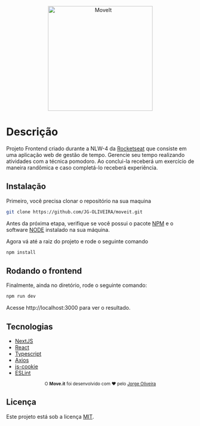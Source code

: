 <p align="center">
   <img src="https://raw.githubusercontent.com/tavareshenrique/moveit-nlw/0b786b8b8a18788f7d854a176a26e9ccc3d5f28a/public/logo.svg" alt="MoveIt" width="280"/>
</p>

# Descrição

Projeto Frontend criado durante a NLW-4 da [Rocketseat](https://github.com/Rocketseat) que consiste em uma aplicação web de gestão de tempo. Gerencie seu tempo realizando atividades com a técnica pomodoro. Ao conclui-la receberá um exercício de maneira randômica e caso completá-lo receberá experiência.

## Instalação

Primeiro, você precisa clonar o repositório na sua maquina

```bash
git clone https://github.com/JG-OLIVEIRA/moveit.git
```

Antes da próxima etapa, verifique se você possui o pacote [NPM](https://www.npmjs.com/) e o software [NODE](https://nodejs.org/en/) instalado na sua máquina.

Agora vá até a raiz do projeto e rode o seguinte comando

```bash
npm install
```

## Rodando o frontend

Finalmente, ainda no diretório, rode o seguinte comando:

```bash
npm run dev
```

Acesse http://localhost:3000 para ver o resultado.

## Tecnologias

- [NextJS](https://github.com/vercel/next.js/)
- [React](https://reactjs.org/)
- [Typescript](https://www.typescriptlang.org/)
- [Axios](https://github.com/axios/axios)
- [js-cookie](https://github.com/js-cookie/js-cookie)
- [ESLint](https://github.com/eslint/eslint)

<div align="center">
  <sub>O <strong>Move.it</strong> foi desenvolvido com ❤︎ pelo
    <a href="https://github.com/JG-OLIVEIRA">Jorge Oliveira</a>
  </sub>
</div>

## Licença

Este projeto está sob a licença [MIT](./LICENSE).
